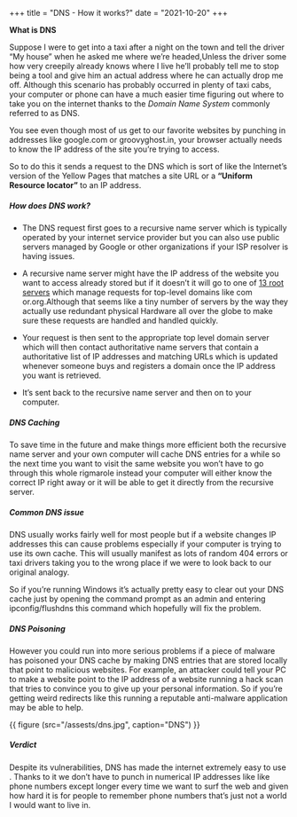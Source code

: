 +++
title = "DNS - How it works?"
date = "2021-10-20"
+++

**What is DNS**

Suppose I were to get into a taxi after a night on the town and tell the driver “My house” when he asked me where we’re headed,Unless the driver some how very creepily already knows where I live he’ll probably tell me to stop being a tool and give him an actual address where he can actually drop me off. Although this scenario has probably occurred in plenty of taxi cabs, your computer or phone can have a much easier time figuring out where to take you on the internet thanks to the *Domain Name System* commonly referred to as DNS.

You see even though most of us get to our favorite websites by punching in addresses like google.com or groovyghost.in, your browser actually needs to know the IP address of the site you’re trying to access.

So to do this it sends a request to the DNS which is sort of like the Internet’s version of the Yellow Pages that matches a site URL or a **“Uniform Resource locator”** to an IP address.

##### How does DNS work?
- The DNS request first goes to a recursive name server which is typically operated by your internet service provider but you can also use public servers managed by Google or other organizations if your ISP resolver is having issues.

- A recursive name server might have the IP address of the website you want to access already stored but if it doesn’t it will go to one of [13 root servers](https://www.iana.org/domains/root/servers) which manage requests for top-level domains like com or.org.Although that seems like a tiny number of servers by the way they actually use redundant physical Hardware all over the globe to make sure these requests are handled and handled quickly.

- Your request is then sent to the appropriate top level domain server which will then contact authoritative name servers that contain a authoritative list of IP addresses and matching URLs which is updated whenever someone buys and registers a domain once the IP address you want is retrieved.

- It’s sent back to the recursive name server and then on to your computer.

##### DNS Caching
To save time in the future and make things more efficient both the recursive name server and your own computer will cache DNS entries for a while so the next time you want to visit the same website you won’t have to go through this whole rigmarole instead your computer will either know the correct IP right away or it will be able to get it directly from the recursive server.

##### Common DNS issue
DNS usually works fairly well for most people but if a website changes IP addresses this can cause problems especially if your computer is trying to use its own cache. This will usually manifest as lots of random 404 errors or taxi drivers taking you to the wrong place if we were to look back to our original analogy.

So if you’re running Windows it’s actually pretty easy to clear out your DNS cache just by opening the command prompt as an admin and entering ipconfig/flushdns this command which hopefully will fix the problem.

##### DNS Poisoning
However you could run into more serious problems if a piece of malware has poisoned your DNS cache by making DNS entries that are stored locally that point to malicious websites. For example, an attacker could tell your PC to make a website point to the IP address of a website running a hack scan that tries to convince you to give up your personal information.
So if you’re getting weird redirects like this running a reputable anti-malware application may be able to help.

{{ figure (src="/assests/dns.jpg", caption="DNS") }}

##### Verdict
Despite its vulnerabilities, DNS has made the internet extremely easy to use . Thanks to it we don’t have to punch in numerical IP addresses like like phone numbers except longer every time we want to surf the web and given how hard it is for people to remember phone numbers that’s just not a world I would want to live in.

